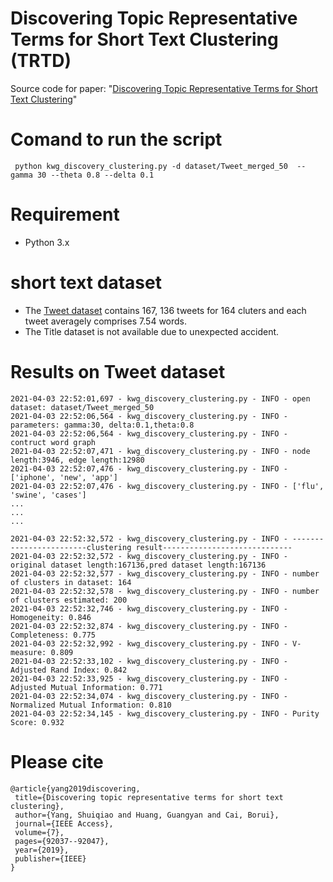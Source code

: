 # Discovering Topic Representative Terms for Short Text Clustering (TRTD)
Source code for paper: "[Discovering Topic Representative Terms for Short Text Clustering](https://ieeexplore.ieee.org/stamp/stamp.jsp?arnumber=8756216)" 

# Comand to run the script
``` python kwg_discovery_clustering.py -d dataset/Tweet_merged_50  --gamma 30 --theta 0.8 --delta 0.1```

# Requirement
- Python 3.x

# short text dataset
- The [Tweet dataset](https://github.com/goodman1204/TRTD/blob/main/dataset/Tweet_merged_50) contains 167, 136 tweets for 164 cluters and each tweet averagely comprises 7.54 words.
- The Title dataset is not available due to unexpected accident. 
# Results on Tweet dataset

```
2021-04-03 22:52:01,697 - kwg_discovery_clustering.py - INFO - open dataset: dataset/Tweet_merged_50
2021-04-03 22:52:06,564 - kwg_discovery_clustering.py - INFO - parameters: gamma:30, delta:0.1,theta:0.8
2021-04-03 22:52:06,564 - kwg_discovery_clustering.py - INFO - contruct word graph
2021-04-03 22:52:07,471 - kwg_discovery_clustering.py - INFO - node length:3946, edge length:12980
2021-04-03 22:52:07,476 - kwg_discovery_clustering.py - INFO - ['iphone', 'new', 'app']
2021-04-03 22:52:07,476 - kwg_discovery_clustering.py - INFO - ['flu', 'swine', 'cases']
...
...
... 

2021-04-03 22:52:32,572 - kwg_discovery_clustering.py - INFO - ------------------------clustering result-----------------------------
2021-04-03 22:52:32,572 - kwg_discovery_clustering.py - INFO - original dataset length:167136,pred dataset length:167136
2021-04-03 22:52:32,577 - kwg_discovery_clustering.py - INFO - number of clusters in dataset: 164
2021-04-03 22:52:32,578 - kwg_discovery_clustering.py - INFO - number of clusters estimated: 200
2021-04-03 22:52:32,746 - kwg_discovery_clustering.py - INFO - Homogeneity: 0.846
2021-04-03 22:52:32,874 - kwg_discovery_clustering.py - INFO - Completeness: 0.775
2021-04-03 22:52:32,992 - kwg_discovery_clustering.py - INFO - V-measure: 0.809
2021-04-03 22:52:33,102 - kwg_discovery_clustering.py - INFO - Adjusted Rand Index: 0.842
2021-04-03 22:52:33,925 - kwg_discovery_clustering.py - INFO - Adjusted Mutual Information: 0.771
2021-04-03 22:52:34,074 - kwg_discovery_clustering.py - INFO - Normalized Mutual Information: 0.810
2021-04-03 22:52:34,145 - kwg_discovery_clustering.py - INFO - Purity Score: 0.932
```

# Please cite 

 ```
 @article{yang2019discovering,
  title={Discovering topic representative terms for short text clustering},
  author={Yang, Shuiqiao and Huang, Guangyan and Cai, Borui},
  journal={IEEE Access},
  volume={7},
  pages={92037--92047},
  year={2019},
  publisher={IEEE}
}
```
